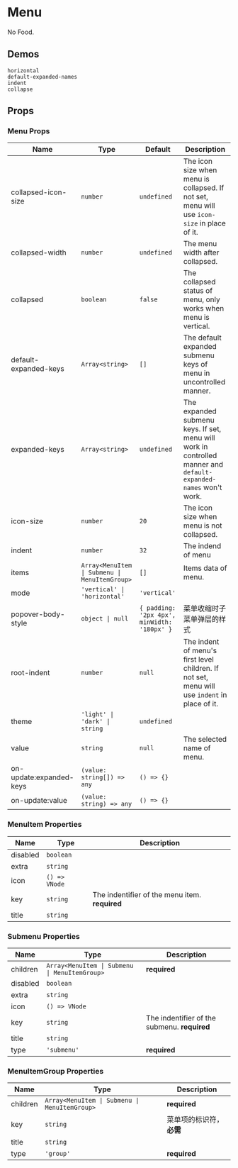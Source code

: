 # Menu
<!--single-column-->
No Food.
## Demos
```demo
horizontal
default-expanded-names
indent
collapse
```

## Props
### Menu Props
|Name|Type|Default|Description|
|-|-|-|-|
|collapsed-icon-size|`number`|`undefined`|The icon size when menu is collapsed. If not set, menu will use `icon-size` in place of it.|
|collapsed-width|`number`|`undefined`|The menu width after collapsed.|
|collapsed|`boolean`|`false`|The collapsed status of menu, only works when menu is vertical.|
|default-expanded-keys|`Array<string>`|`[]`|The default expanded submenu keys of menu in uncontrolled manner.|
|expanded-keys|`Array<string>`|`undefined`|The expanded submenu keys. If set, menu will work in controlled manner and `default-expanded-names` won't work.|
|icon-size|`number`|`20`|The icon size when menu is not collapsed.|
|indent|`number`|`32`|The indend of menu|
|items|`Array<MenuItem \| Submenu \| MenuItemGroup>`|`[]`|Items data of menu.|
|mode|`'vertical' \| 'horizontal'`|`'vertical'`||
|popover-body-style|`object \| null`|`{ padding: '2px 4px', minWidth: '180px' }`|菜单收缩时子菜单弹层的样式|
|root-indent|`number`|`null`|The indent of menu's first level children. If not set, menu will use `indent` in place of it.|
|theme|`'light' \| 'dark' \| string`|`undefined`||
|value|`string`|`null`|The selected name of menu.|
|on-update:expanded-keys|`(value: string[]) => any`|`() => {}`||
|on-update:value|`(value: string) => any`|`() => {}`||

### MenuItem Properties
|Name|Type|Description|
|-|-|-|
|disabled|`boolean`||
|extra|`string`||
|icon|`() => VNode`||
|key|`string`|The indentifier of the menu item. **required**|
|title|`string`||

### Submenu Properties
|Name|Type|Description|
|-|-|-|
|children|`Array<MenuItem \| Submenu \| MenuItemGroup>`|**required**|
|disabled|`boolean`||
|extra|`string`||
|icon|`() => VNode`||
|key|`string`|The indentifier of the submenu. **required**|
|title|`string`||
|type|`'submenu'`|**required**|

### MenuItemGroup Properties
|Name|Type|Description|
|-|-|-|
|children|`Array<MenuItem \| Submenu \| MenuItemGroup>`|**required**|
|key|`string`|菜单项的标识符，**必需**|
|title|`string`||
|type|`'group'`|**required**|
